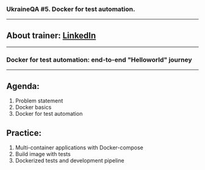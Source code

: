 ### UkraineQA #5. Docker for test automation.
---
## About trainer: [LinkedIn](https://www.linkedin.com/in/oleksandr-metelytsia-7a443532)
---
### Docker for test automation: end-to-end "Helloworld" journey
---
Agenda:
---
1.	Problem statement
2.	Docker basics
3.	Docker for test automation

Practice:
-----
1.  Multi-container applications with Docker-compose
2.  Build image with tests
3.  Dockerized tests and development pipeline
